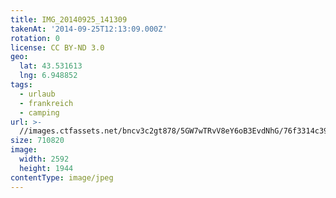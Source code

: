 ```yaml
---
title: IMG_20140925_141309
takenAt: '2014-09-25T12:13:09.000Z'
rotation: 0
license: CC BY-ND 3.0
geo:
  lat: 43.531613
  lng: 6.948852
tags:
  - urlaub
  - frankreich
  - camping
url: >-
  //images.ctfassets.net/bncv3c2gt878/5GW7wTRvV8eY6oB3EvdNhG/76f3314c399dd4580f57dd121eb6b51e/img_20140925_141309_28278850576_o
size: 710820
image:
  width: 2592
  height: 1944
contentType: image/jpeg
---
```


